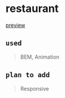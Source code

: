 # restaurant
[preview](https://yauheni5.github.io/restaurant/main.html)

## `used`

> BEM, 
> Animation

## `plan to add`

> Responsive
